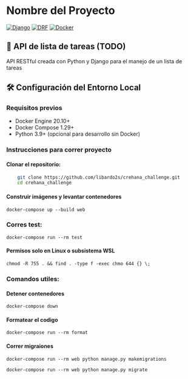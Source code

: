 # Nombre del Proyecto

[![Django](https://img.shields.io/badge/Django-4.2-brightgreen)](https://www.djangoproject.com/)
[![DRF](https://img.shields.io/badge/Django_REST_Framework-3.14-blue)](https://www.django-rest-framework.org/)
[![Docker](https://img.shields.io/badge/Docker-✔-blue)](https://www.docker.com/)

## 📝 API de lista de tareas (TODO)
API RESTful creada con Python y Django para el manejo de un lista de tareas 

## 🛠️ Configuración del Entorno Local

### Requisitos previos
- Docker Engine 20.10+
- Docker Compose 1.29+
- Python 3.9+ (opcional para desarrollo sin Docker)

### Instrucciones para correr proyecto

#### Clonar el repositorio:
```bash
    git clone https://github.com/libardo2s/crehana_challenge.git
    cd crehana_challenge
```
#### Construir imágenes y levantar contenedores
    
    docker-compose up --build web
   
### Corres test:
    
    docker-compose run --rm test
    
#### Permisos solo en Linux o subsistema WSL
    chmod -R 755 . && find . -type f -exec chmo 644 {} \;

### Comandos utiles:

#### Detener contenedores
    docker-compose down

#### Formatear el codigo
    docker-compose run --rm format

#### Correr migraiones
    docker-compose run --rm web python manage.py makemigrations

    docker-compose run --rm web python manage.py migrate
